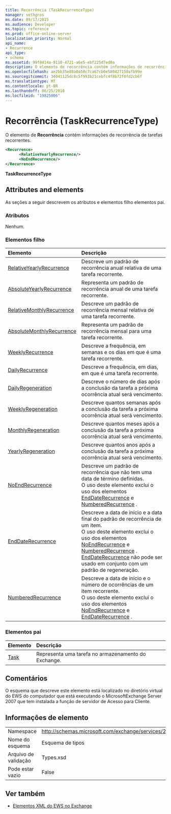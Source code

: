 ```yaml
---
title: Recorrência (TaskRecurrenceType)
manager: sethgros
ms.date: 09/17/2015
ms.audience: Developer
ms.topic: reference
ms.prod: office-online-server
localization_priority: Normal
api_name:
- Recurrence
api_type:
- schema
ms.assetid: 99f8414a-9110-4721-a6e5-ebf225d7ed0a
description: O elemento de recorrência contém informações de recorrência de tarefas recorrentes.
ms.openlocfilehash: ae2bb35e89a0a50c7ca67cb0e580427150afb99e
ms.sourcegitcommit: 34041125dc8c5f993b21cebfc4f8b72f0fd2cb6f
ms.translationtype: MT
ms.contentlocale: pt-BR
ms.lasthandoff: 06/25/2018
ms.locfileid: "19825006"
---
```

# <a name="recurrence-taskrecurrencetype"></a>Recorrência (TaskRecurrenceType)

O elemento de **Recorrência** contém informações de recorrência de tarefas recorrentes. 
  
```xml
<Recurrence>
      <RelativeYearlyRecurrence/>
      <NoEndRecurrence/>
</Recurrence>
```

 **TaskRecurrenceType**
## <a name="attributes-and-elements"></a>Attributes and elements

As seções a seguir descrevem os atributos e elementos filho elementos pai.
  
### <a name="attributes"></a>Atributos

Nenhum.
  
### <a name="child-elements"></a>Elementos filho

|**Elemento**|**Descrição**|
|:-----|:-----|
|[RelativeYearlyRecurrence](relativeyearlyrecurrence.md) <br/> |Descreve um padrão de recorrência anual relativa de uma tarefa recorrente.  <br/> |
|[AbsoluteYearlyRecurrence](absoluteyearlyrecurrence.md) <br/> |Representa um padrão de recorrência anual de uma tarefa recorrente.  <br/> |
|[RelativeMonthlyRecurrence](relativemonthlyrecurrence.md) <br/> |Descreve um padrão de recorrência mensal relativa de uma tarefa recorrente.  <br/> |
|[AbsoluteMonthlyRecurrence](absolutemonthlyrecurrence.md) <br/> |Representa um padrão de recorrência mensal para uma tarefa recorrente.  <br/> |
|[WeeklyRecurrence](weeklyrecurrence.md) <br/> |Descreve a frequência, em semanas e os dias em que é uma tarefa recorrente.  <br/> |
|[DailyRecurrence](dailyrecurrence.md) <br/> |Descreve a frequência, em dias, em que é uma tarefa recorrente.  <br/> |
|[DailyRegeneration](dailyregeneration.md) <br/> |Descreve o número de dias após a conclusão da tarefa a próxima ocorrência atual será vencimento.  <br/> |
|[WeeklyRegeneration](weeklyregeneration.md) <br/> |Descreve quantos semanas após a conclusão da tarefa a próxima ocorrência atual será vencimento.  <br/> |
|[MonthlyRegeneration](monthlyregeneration.md) <br/> |Descreve quantos meses após a conclusão da tarefa a próxima ocorrência atual será vencimento.  <br/> |
|[YearlyRegeneration](yearlyregeneration.md) <br/> |Descreve quantos anos após a conclusão da tarefa a próxima ocorrência atual será vencimento.  <br/> |
|[NoEndRecurrence](noendrecurrence.md) <br/> |Descreve um padrão de recorrência que não tem uma data de término definidas.  <br/> O uso deste elemento exclui o uso dos elementos [EndDateRecurrence](enddaterecurrence.md) e [NumberedRecurrence](numberedrecurrence.md) .  <br/> |
|[EndDateRecurrence](enddaterecurrence.md) <br/> |Descreve a data de início e a data final do padrão de recorrência de um item.  <br/> O uso deste elemento exclui o uso dos elementos [NoEndRecurrence](noendrecurrence.md) e [NumberedRecurrence](numberedrecurrence.md) .  <br/> [EndDateRecurrence](enddaterecurrence.md) não pode ser usado em conjunto com um padrão de regeneração.  <br/> |
|[NumberedRecurrence](numberedrecurrence.md) <br/> |Descreve a data de início e o número de ocorrências de um item recorrente.  <br/> O uso deste elemento exclui o uso dos elementos [NoEndRecurrence](noendrecurrence.md) e [EndDateRecurrence](enddaterecurrence.md) .  <br/> |
   
### <a name="parent-elements"></a>Elementos pai

|**Elemento**|**Descrição**|
|:-----|:-----|
|[Task](task.md) <br/> |Representa uma tarefa no armazenamento do Exchange.  <br/> |
   
## <a name="remarks"></a>Comentários

O esquema que descreve este elemento está localizado no diretório virtual do EWS do computador que está executando o MicrosoftExchange Server 2007 que tem instalada a função de servidor de Acesso para Cliente.
  
## <a name="element-information"></a>Informações de elemento

|||
|:-----|:-----|
|Namespace  <br/> |http://schemas.microsoft.com/exchange/services/2006/types  <br/> |
|Nome do esquema  <br/> |Esquema de tipos  <br/> |
|Arquivo de validação  <br/> |Types.xsd  <br/> |
|Pode estar vazio  <br/> |False  <br/> |
   
## <a name="see-also"></a>Ver também



- [Elementos XML do EWS no Exchange](ews-xml-elements-in-exchange.md)

